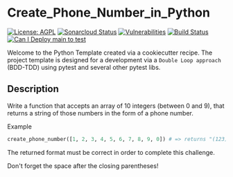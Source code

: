 # Create_Phone_Number_in_Python

[![License: AGPL](https://img.shields.io/badge/License-AGPL-blue.svg)](https://github.com/gotreasa/create_phone_number_in_python/blob/main/LICENSE)
[![Sonarcloud Status](https://sonarcloud.io/api/project_badges/measure?project=gotreasa_create_phone_number_in_python&metric=alert_status)](https://sonarcloud.io/dashboard?id=gotreasa_create_phone_number_in_python)
[![Vulnerabilities](https://sonarcloud.io/api/project_badges/measure?project=gotreasa_create_phone_number_in_python&metric=vulnerabilities)](https://sonarcloud.io/summary/new_code?id=gotreasa_create_phone_number_in_python)
[![Build Status](https://github.com/gotreasa/create_phone_number_in_python/actions/workflows/cicd.yml/badge.svg)](https://github.com/gotreasa/create_phone_number_in_python/actions/workflows/cicd.yml)
[![Can I Deploy main to test](https://gotreasa.pactflow.io/pacticipants/create_phone_number_in_python_app/branches/main/latest-version/can-i-deploy/to-environment/test/badge)](https://gotreasa.pactflow.io/hal-browser/browser.html#https://gotreasa.pactflow.io/pacticipants/create_phone_number_in_python_app/branches/main/latest-version/can-i-deploy/to-environment/test/badge)

Welcome to the Python Template created via a cookiecutter recipe. The project template is designed for a development via a `Double Loop approach` (BDD-TDD) using pytest and several other pytest libs.

## Description

Write a function that accepts an array of 10 integers (between 0 and 9), that returns a string of those numbers in the form of a phone number.

Example

```python
create_phone_number([1, 2, 3, 4, 5, 6, 7, 8, 9, 0]) # => returns "(123) 456-7890"
```

The returned format must be correct in order to complete this challenge.

Don't forget the space after the closing parentheses!
